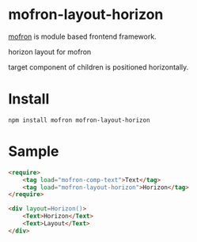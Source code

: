 # mofron-layout-horizon
[mofron](https://mofron.github.io/mofron/) is module based frontend framework.

horizon layout for mofron

target component of children is positioned horizontally.


# Install
```
npm install mofron mofron-layout-horizon
```

# Sample
```html
<require>
    <tag load="mofron-comp-text">Text</tag>
    <tag load="mofron-layout-horizon">Horizon</tag>
</require>

<div layout=Horizon()>
    <Text>Horizon</Text>
    <Text>Layout</Text>
</div>
```


